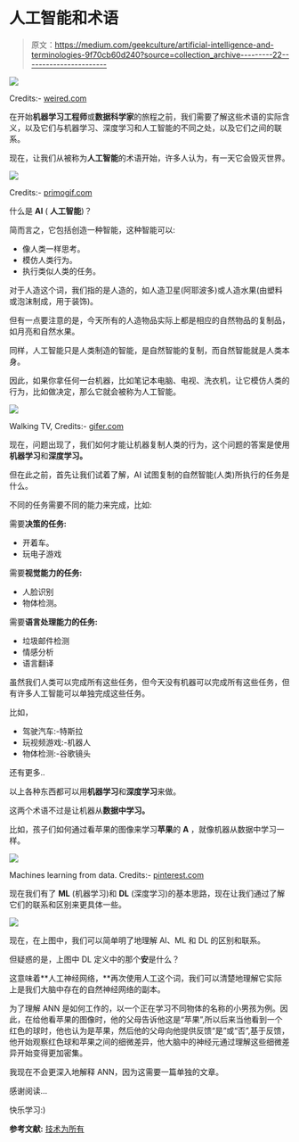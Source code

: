 # 人工智能和术语

> 原文：<https://medium.com/geekculture/artificial-intelligence-and-terminologies-9f70cb60d240?source=collection_archive---------22----------------------->

![](img/53413d4e9e6c6e5b903304e3d8a56748.png)

Credits:- [weired.com](https://www.wired.com/story/what-is-a-robot/)

在开始**机器学习工程师**或**数据科学家**的旅程之前，我们需要了解这些术语的实际含义，以及它们与机器学习、深度学习和人工智能的不同之处，以及它们之间的联系。

现在，让我们从被称为**人工智能**的术语开始，许多人认为，有一天它会毁灭世界。

![](img/8c8224b23ed7de839219aca480731d89.png)

Credits:- [primogif.com](https://www.primogif.com/p/67RCy4sOyixOg)

什么是 **AI** ( **人工智能**)？

简而言之，它包括创造一种智能，这种智能可以:

*   像人类一样思考。
*   模仿人类行为。
*   执行类似人类的任务。

对于人造这个词，我们指的是人造的，如人造卫星(阿耶波多)或人造水果(由塑料或泡沫制成，用于装饰)。

但有一点要注意的是，今天所有的人造物品实际上都是相应的自然物品的复制品，如月亮和自然水果。

同样，人工智能只是人类制造的智能，是自然智能的复制，而自然智能就是人类本身。

因此，如果你拿任何一台机器，比如笔记本电脑、电视、洗衣机，让它模仿人类的行为，比如做决定，那么它就会被称为人工智能。

![](img/e2f6a6dd50b951498910aa4113ca765f.png)

Walking TV, Credits:- [gifer.com](https://gifer.com/en/R87W)

现在，问题出现了，我们如何才能让机器复制人类的行为，这个问题的答案是使用**机器学习**和**深度学习。**

但在此之前，首先让我们试着了解，AI 试图复制的自然智能(人类)所执行的任务是什么。

不同的任务需要不同的能力来完成，比如:

需要**决策的任务:**

*   开着车。
*   玩电子游戏

需要**视觉能力的任务:**

*   人脸识别
*   物体检测。

需要**语言处理能力的任务:**

*   垃圾邮件检测
*   情感分析
*   语言翻译

虽然我们人类可以完成所有这些任务，但今天没有机器可以完成所有这些任务，但有许多人工智能可以单独完成这些任务。

比如，

*   驾驶汽车:-特斯拉
*   玩视频游戏:-机器人
*   物体检测:-谷歌镜头

还有更多..

以上各种东西都可以用**机器学习**和**深度学习**来做。

这两个术语不过是让机器从**数据中学习。**

比如，孩子们如何通过看苹果的图像来学习**苹果**的 **A** ，就像机器从数据中学习一样。

![](img/5c14e63cbabc2db70d6fe7a653754edc.png)

Machines learning from data. Credits:- [pinterest.com](https://www.pinterest.com/pin/667940188483844737/)

现在我们有了 **ML** (机器学习)和 **DL** (深度学习)的基本思路，现在让我们通过了解它们的联系和区别来更具体一些。

![](img/b94479c7eb17a42a5d2d6987933e6cb9.png)

现在，在上图中，我们可以简单明了地理解 AI、ML 和 DL 的区别和联系。

但疑惑的是，上图中 DL 定义中的那个**安**是什么？

这意味着**人工神经网络，**再次使用人工这个词，我们可以清楚地理解它实际上是我们大脑中存在的自然神经网络的副本。

为了理解 ANN 是如何工作的，以一个正在学习不同物体的名称的小男孩为例。因此，在给他看苹果的图像时，他的父母告诉他这是“苹果”,所以后来当他看到一个红色的球时，他也认为是苹果，然后他的父母向他提供反馈“是”或“否”,基于反馈，他开始观察红色球和苹果之间的细微差异，他大脑中的神经元通过理解这些细微差异开始变得更加密集。

我现在不会更深入地解释 ANN，因为这需要一篇单独的文章。

感谢阅读…

快乐学习:)

**参考文献:** [技术为所有](https://www.youtube.com/watch?v=BaugYzw5G64&list=PLbyNUEb72lTwf15PSSZc2Nf8erSxsyUFM&index=8)